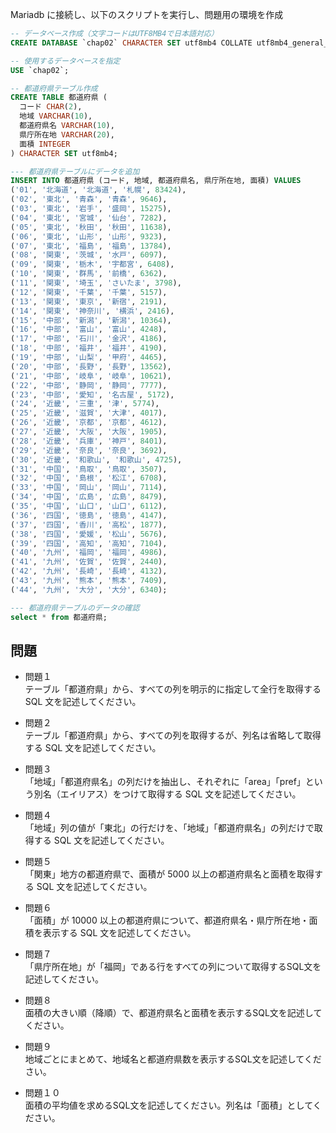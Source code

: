 Mariadb に接続し、以下のスクリプトを実行し、問題用の環境を作成

```sql
-- データベース作成（文字コードはUTF8MB4で日本語対応）
CREATE DATABASE `chap02` CHARACTER SET utf8mb4 COLLATE utf8mb4_general_ci;

-- 使用するデータベースを指定
USE `chap02`;

-- 都道府県テーブル作成
CREATE TABLE 都道府県 (
  コード CHAR(2),
  地域 VARCHAR(10),
  都道府県名 VARCHAR(10),
  県庁所在地 VARCHAR(20),
  面積 INTEGER
) CHARACTER SET utf8mb4;

--- 都道府県テーブルにデータを追加
INSERT INTO 都道府県 (コード, 地域, 都道府県名, 県庁所在地, 面積) VALUES
('01', '北海道', '北海道', '札幌', 83424),
('02', '東北', '青森', '青森', 9646),
('03', '東北', '岩手', '盛岡', 15275),
('04', '東北', '宮城', '仙台', 7282),
('05', '東北', '秋田', '秋田', 11638),
('06', '東北', '山形', '山形', 9323),
('07', '東北', '福島', '福島', 13784),
('08', '関東', '茨城', '水戸', 6097),
('09', '関東', '栃木', '宇都宮', 6408),
('10', '関東', '群馬', '前橋', 6362),
('11', '関東', '埼玉', 'さいたま', 3798),
('12', '関東', '千葉', '千葉', 5157),
('13', '関東', '東京', '新宿', 2191),
('14', '関東', '神奈川', '横浜', 2416),
('15', '中部', '新潟', '新潟', 10364),
('16', '中部', '富山', '富山', 4248),
('17', '中部', '石川', '金沢', 4186),
('18', '中部', '福井', '福井', 4190),
('19', '中部', '山梨', '甲府', 4465),
('20', '中部', '長野', '長野', 13562),
('21', '中部', '岐阜', '岐阜', 10621),
('22', '中部', '静岡', '静岡', 7777),
('23', '中部', '愛知', '名古屋', 5172),
('24', '近畿', '三重', '津', 5774),
('25', '近畿', '滋賀', '大津', 4017),
('26', '近畿', '京都', '京都', 4612),
('27', '近畿', '大阪', '大阪', 1905),
('28', '近畿', '兵庫', '神戸', 8401),
('29', '近畿', '奈良', '奈良', 3692),
('30', '近畿', '和歌山', '和歌山', 4725),
('31', '中国', '鳥取', '鳥取', 3507),
('32', '中国', '島根', '松江', 6708),
('33', '中国', '岡山', '岡山', 7114),
('34', '中国', '広島', '広島', 8479),
('35', '中国', '山口', '山口', 6112),
('36', '四国', '徳島', '徳島', 4147),
('37', '四国', '香川', '高松', 1877),
('38', '四国', '愛媛', '松山', 5676),
('39', '四国', '高知', '高知', 7104),
('40', '九州', '福岡', '福岡', 4986),
('41', '九州', '佐賀', '佐賀', 2440),
('42', '九州', '長崎', '長崎', 4132),
('43', '九州', '熊本', '熊本', 7409),
('44', '九州', '大分', '大分', 6340);

--- 都道府県テーブルのデータの確認
select * from 都道府県;
```

## 問題

- 問題１  
  テーブル「都道府県」から、すべての列を明示的に指定して全行を取得する SQL 文を記述してください。

- 問題２  
   テーブル「都道府県」から、すべての列を取得するが、列名は省略して取得する SQL 文を記述してください。

- 問題３  
  「地域」「都道府県名」の列だけを抽出し、それぞれに「area」「pref」という別名（エイリアス）をつけて取得する SQL 文を記述してください。

- 問題４  
   「地域」列の値が「東北」の行だけを、「地域」「都道府県名」の列だけで取得する SQL 文を記述してください。

- 問題５  
  「関東」地方の都道府県で、面積が 5000 以上の都道府県名と面積を取得する SQL 文を記述してください。

- 問題６  
   「面積」が 10000 以上の都道府県について、都道府県名・県庁所在地・面積を表示する SQL 文を記述してください。

- 問題７  
   「県庁所在地」が「福岡」である行をすべての列について取得するSQL文を記述してください。

- 問題８  
   面積の大きい順（降順）で、都道府県名と面積を表示するSQL文を記述してください。

- 問題９  
   地域ごとにまとめて、地域名と都道府県数を表示するSQL文を記述してください。

- 問題１０  
    面積の平均値を求めるSQL文を記述してください。列名は「面積」としてください。
